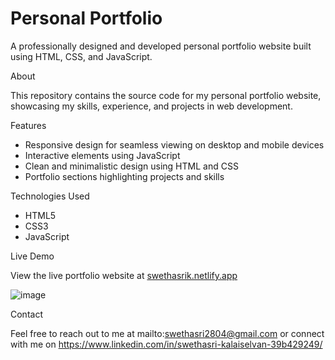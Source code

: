 # Personal Portfolio

A professionally designed and developed personal portfolio website built using HTML, CSS, and JavaScript.

About

This repository contains the source code for my personal portfolio website, showcasing my skills, experience, and projects in web development.


Features

- Responsive design for seamless viewing on desktop and mobile devices
- Interactive elements using JavaScript
- Clean and minimalistic design using HTML and CSS
- Portfolio sections highlighting projects and skills


Technologies Used

- HTML5
- CSS3
- JavaScript

Live Demo

View the live portfolio website at [swethasrik.netlify.app](https://swethasrik.netlify.app/)

![image](https://github.com/user-attachments/assets/55504fcd-f243-4d44-adbf-8cb0d55ab0b3)


Contact

Feel free to reach out to me at mailto:swethasri2804@gmail.com or connect with me on https://www.linkedin.com/in/swethasri-kalaiselvan-39b429249/
